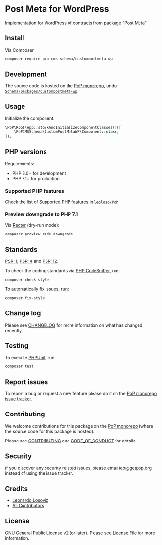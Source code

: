 # Post Meta for WordPress

<!--
[![Build Status][ico-travis]][link-travis]
[![Quality Score][ico-code-quality]][link-code-quality]
[![Software License][ico-license]](LICENSE.md)
[![Latest Version on Packagist][ico-version]][link-packagist]
[![Coverage Status][ico-scrutinizer]][link-scrutinizer]
[![Total Downloads][ico-downloads]][link-downloads]
-->

Implementation for WordPress of contracts from package "Post Meta"

## Install

Via Composer

``` bash
composer require pop-cms-schema/custompostmeta-wp
```

## Development

The source code is hosted on the [PoP monorepo](https://github.com/leoloso/PoP), under [`Schema/packages/custompostmeta-wp`](https://github.com/leoloso/PoP/tree/master/layers/Schema/packages/custompostmeta-wp).

## Usage

Initialize the component:

``` php
\PoP\Root\App::stockAndInitializeComponentClasses([([
    \PoPCMSSchema\CustomPostMetaWP\Component::class,
]);
```

## PHP versions

Requirements:

- PHP 8.0+ for development
- PHP 7.1+ for production

### Supported PHP features

Check the list of [Supported PHP features in `leoloso/PoP`](https://github.com/leoloso/PoP/blob/master/docs/supported-php-features.md)

### Preview downgrade to PHP 7.1

Via [Rector](https://github.com/rectorphp/rector) (dry-run mode):

```bash
composer preview-code-downgrade
```

## Standards

[PSR-1](https://www.php-fig.org/psr/psr-1), [PSR-4](https://www.php-fig.org/psr/psr-4) and [PSR-12](https://www.php-fig.org/psr/psr-12).

To check the coding standards via [PHP CodeSniffer](https://github.com/squizlabs/PHP_CodeSniffer), run:

``` bash
composer check-style
```

To automatically fix issues, run:

``` bash
composer fix-style
```

## Change log

Please see [CHANGELOG](CHANGELOG.md) for more information on what has changed recently.

## Testing

To execute [PHPUnit](https://phpunit.de/), run:

``` bash
composer test
```

## Report issues

To report a bug or request a new feature please do it on the [PoP monorepo issue tracker](https://github.com/leoloso/PoP/issues).

## Contributing

We welcome contributions for this package on the [PoP monorepo](https://github.com/leoloso/PoP) (where the source code for this package is hosted).

Please see [CONTRIBUTING](CONTRIBUTING.md) and [CODE_OF_CONDUCT](CODE_OF_CONDUCT.md) for details.

## Security

If you discover any security related issues, please email leo@getpop.org instead of using the issue tracker.

## Credits

- [Leonardo Losoviz][link-author]
- [All Contributors][link-contributors]

## License

GNU General Public License v2 (or later). Please see [License File](LICENSE.md) for more information.

[ico-version]: https://img.shields.io/packagist/v/pop-cms-schema/custompostmeta-wp.svg?style=flat-square
[ico-license]: https://img.shields.io/badge/license-GPLv2-brightgreen.svg?style=flat-square
[ico-travis]: https://img.shields.io/travis/pop-cms-schema/custompostmeta-wp/master.svg?style=flat-square
[ico-scrutinizer]: https://img.shields.io/scrutinizer/coverage/g/pop-cms-schema/custompostmeta-wp.svg?style=flat-square
[ico-code-quality]: https://img.shields.io/scrutinizer/g/pop-cms-schema/custompostmeta-wp.svg?style=flat-square
[ico-downloads]: https://img.shields.io/packagist/dt/pop-cms-schema/custompostmeta-wp.svg?style=flat-square

[link-packagist]: https://packagist.org/packages/pop-cms-schema/custompostmeta-wp
[link-travis]: https://travis-ci.org/pop-cms-schema/custompostmeta-wp
[link-scrutinizer]: https://scrutinizer-ci.com/g/pop-cms-schema/custompostmeta-wp/code-structure
[link-code-quality]: https://scrutinizer-ci.com/g/pop-cms-schema/custompostmeta-wp
[link-downloads]: https://packagist.org/packages/pop-cms-schema/custompostmeta-wp
[link-author]: https://github.com/leoloso
[link-contributors]: ../../../../../../contributors
